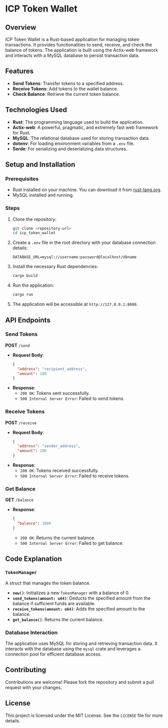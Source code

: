 # ICP Token Wallet

## Overview
ICP Token Wallet is a Rust-based application for managing token transactions. It provides functionalities to send, receive, and check the balance of tokens. The application is built using the Actix-web framework and interacts with a MySQL database to persist transaction data.

## Features
- **Send Tokens**: Transfer tokens to a specified address.
- **Receive Tokens**: Add tokens to the wallet balance.
- **Check Balance**: Retrieve the current token balance.

## Technologies Used
- **Rust**: The programming language used to build the application.
- **Actix-web**: A powerful, pragmatic, and extremely fast web framework for Rust.
- **MySQL**: The relational database used for storing transaction data.
- **dotenv**: For loading environment variables from a `.env` file.
- **Serde**: For serializing and deserializing data structures.

## Setup and Installation

### Prerequisites
- Rust installed on your machine. You can download it from [rust-lang.org](https://www.rust-lang.org/).
- MySQL installed and running.

### Steps
1. Clone the repository:
   ```bash
   git clone <repository-url>
   cd icp_token_wallet
   ```
2. Create a `.env` file in the root directory with your database connection details:
   ```env
   DATABASE_URL=mysql://username:password@localhost/dbname
   ```
3. Install the necessary Rust dependencies:
   ```bash
   cargo build
   ```
4. Run the application:
   ```bash
   cargo run
   ```
5. The application will be accessible at `http://127.0.0.1:8000`.

## API Endpoints

### Send Tokens
**POST** `/send`
- **Request Body**:
  ```json
  {
    "address": "recipient_address",
    "amount": 100
  }
  ```
- **Response**:
  - `200 OK`: Tokens sent successfully.
  - `500 Internal Server Error`: Failed to send tokens.

### Receive Tokens
**POST** `/receive`
- **Request Body**:
  ```json
  {
    "address": "sender_address",
    "amount": 100
  }
  ```
- **Response**:
  - `200 OK`: Tokens received successfully.
  - `500 Internal Server Error`: Failed to receive tokens.

### Get Balance
**GET** `/balance`
- **Response**:
  ```json
  {
    "balance": 1000
  }
  ```
  - `200 OK`: Returns the current balance.
  - `500 Internal Server Error`: Failed to get balance.

## Code Explanation

### `TokenManager`
A struct that manages the token balance.

- **`new()`**: Initializes a new `TokenManager` with a balance of 0.
- **`send_tokens(amount: u64)`**: Deducts the specified amount from the balance if sufficient funds are available.
- **`receive_tokens(amount: u64)`**: Adds the specified amount to the balance.
- **`get_balance()`**: Returns the current balance.

### Database Interaction
The application uses MySQL for storing and retrieving transaction data. It interacts with the database using the `mysql` crate and leverages a connection pool for efficient database access.

## Contributing
Contributions are welcome! Please fork the repository and submit a pull request with your changes.

## License
This project is licensed under the MIT License. See the `LICENSE` file for more details.


